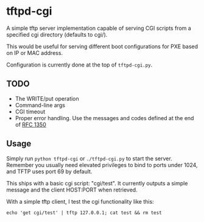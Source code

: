 tftpd-cgi
=========
A simple tftp server implementation capable of serving CGI scripts from a specified cgi directory (defaults to cgi/).

This would be useful for serving different boot configurations for PXE based on IP or MAC address.

Configuration is currently done at the top of `tftpd-cgi.py`.

TODO
-----
* The WRITE/put operation
* Command-line args
* CGI timeout
* Proper error handling. Use the messages and codes defined at the end of [RFC 1350](http://tools.ietf.org/html/rfc1350 "RFC 1350")

Usage
----
Simply run `python tftpd-cgi` or `./tftpd-cgi.py` to start the server. Remember you usually need elevated privileges to bind to ports under 1024, and TFTP uses port 69 by default.

This ships with a basic cgi script: "cgi/test". It currently outputs a simple message and the client HOST:PORT when retrieved.

With a simple tftp client, I test the cgi functionality like this:

	echo 'get cgi/test' | tftp 127.0.0.1; cat test && rm test
